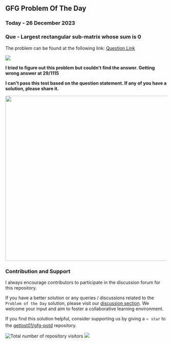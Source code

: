## GFG Problem Of The Day

### Today - 26 December 2023
### Que - Largest rectangular sub-matrix whose sum is 0
The problem can be found at the following link: [Question Link](https://www.geeksforgeeks.org/problems/largest-rectangular-sub-matrix-whose-sum-is-0/1)

![](https://badgen.net/badge/Level/Hard/red)

**I tried to figure out this problem but couldn't find the answer. Getting wrong answer at 29/1115**

**I can't pass this test based on the question statement. If any of you have a solution, please share it.**

<img width="514" src="https://github.com/getlost01/gfg-potd/assets/79409258/80649327-2e83-488d-9732-9106bb69ce32">


### Contribution and Support

I always encourage contributors to participate in the discussion forum for this repository.

If you have a better solution or any queries / discussions related to the `Problem of the Day` solution, please visit our [discussion section](https://github.com/getlost01/gfg-potd/discussions). We welcome your input and aim to foster a collaborative learning environment.

If you find this solution helpful, consider supporting us by giving a `⭐ star` to the [getlost01/gfg-potd](https://github.com/getlost01/gfg-potd) repository.

![Total number of repository visitors](https://komarev.com/ghpvc/?username=gl01potdgfg&color=blue&&label=Visitors)
![](https://hit.yhype.me/github/profile?user_id=79409258)

